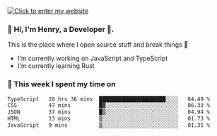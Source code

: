 [![Click to enter my website](https://github.com/zh30/zh30/assets/7930156/44b2b06d-750e-442d-a707-701903917b3b)](https://zhanghe.dev) 

### 👋 Hi, I'm Henry, a Developer 🚀.

This is the place where I open source stuff and break things :rofl:

- I’m currently working on JavaScript and TypeScript
- I’m currently learning Rust

### 💪 This week I spent my time on

<!--START_SECTION:waka-->

```txt
TypeScript   10 hrs 36 mins  █████████████████████░░░░   84.49 %
CSS          47 mins         █▓░░░░░░░░░░░░░░░░░░░░░░░   06.33 %
JSON         37 mins         █▒░░░░░░░░░░░░░░░░░░░░░░░   04.94 %
HTML         13 mins         ▒░░░░░░░░░░░░░░░░░░░░░░░░   01.73 %
JavaScript   9 mins          ▒░░░░░░░░░░░░░░░░░░░░░░░░   01.31 %
```

<!--END_SECTION:waka-->

